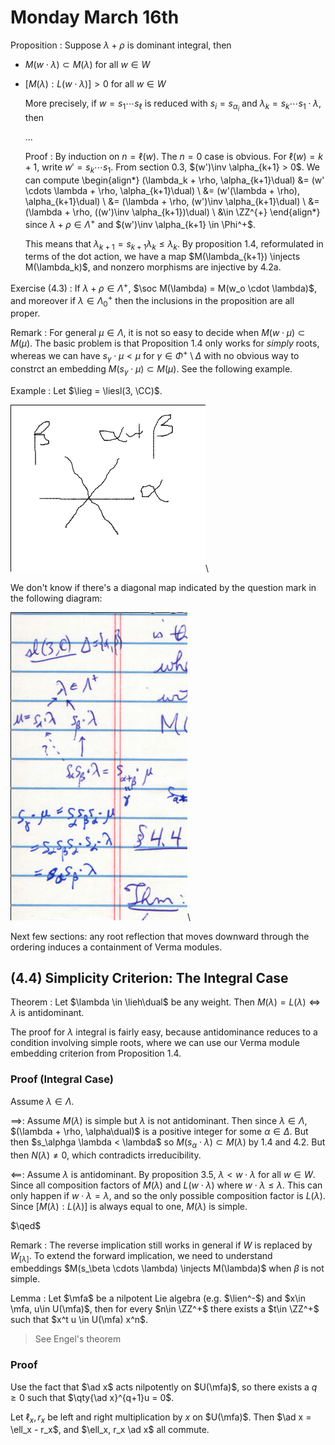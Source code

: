 # Monday March 16th

Proposition
: Suppose $\lambda + \rho$ is dominant integral, then

- $M(w\cdot \lambda) \subset M(\lambda)$ for all $w\in W$
- $[M(\lambda): L(w\cdot \lambda)] > 0$ for all $w\in W$

  More precisely, if $w = s_1 \cdots s_\ell$ is reduced with $s_i = s_{\alpha_i}$ and $\lambda_k = s_k \cdots s_1 \cdot \lambda$, then

  ...

  Proof
  : By induction on $n = \ell(w)$.
    The $n=0$ case is obvious.
    For $\ell(w) = k+1$, write $w'= s_k \cdots s_1$.
    From section 0.3, $(w')\inv \alpha_{k+1} > 0$.
    We can compute
    \begin{align*}
    (\lambda_k + \rho, \alpha_{k+1}\dual)
    &= (w' \cdots \lambda + \rho, \alpha_{k+1}\dual) \\
    &= (w'(\lambda + \rho), \alpha_{k+1}\dual) \\
    &= (\lambda + \rho, (w')\inv \alpha_{k+1}\dual) \\
    &= (\lambda + \rho, ((w')\inv \alpha_{k+1})\dual) \\
    &\in \ZZ^{+}
    \end{align*}
    since $\lambda + \rho \in \Lambda^+$ and $(w')\inv \alpha_{k+1} \in \Phi^+$.


    This means that $\lambda_{k+1} = s_{k+1} \lambda_k \leq \lambda_k$.
    By proposition 1.4, reformulated in terms of the dot action, we have a map $M(\lambda_{k+1}) \injects M(\lambda_k)$, and nonzero morphisms are injective by 4.2a.



Exercise (4.3)
: If $\lambda + \rho \in \Lambda^+$, $\soc M(\lambda) = M(w_o \cdot \lambda)$, and moreover if $\lambda \in \Lambda_0^+$ then the inclusions in the proposition are all proper.


Remark
: For general $\mu \in \Lambda$, it is not so easy to decide when $M(w\cdot \mu) \subset M(\mu)$.
  The basic problem is that Proposition 1.4 only works for *simply* roots, whereas we can have $s_\gamma \cdot \mu < \mu$ for $\gamma \in \Phi^+\setminus \Delta$ with no obvious way to constrct an embedding
  $M(s_\gamma \cdot \mu) \subset M(\mu)$.
  See the following example.

Example
: Let $\lieg = \liesl(3, \CC)$.

  ![Image](figures/2020-03-16-09:41.png)\

  We don't know if there's a diagonal map indicated by the question mark in the following diagram:

  ![Image](figures/2020-03-16-09:42.png)\

Next few sections: any root reflection that moves downward through the ordering induces a containment of Verma modules.

## (4.4) Simplicity Criterion: The Integral Case

Theorem
: Let $\lambda \in \lieh\dual$ be any weight.
  Then $M(\lambda) = L(\lambda) \iff \lambda$ is antidominant.

The proof for $\lambda$ integral is fairly easy, because antidominance reduces to a condition involving simple roots, where we can use our Verma module embedding criterion from Proposition 1.4.

### Proof (Integral Case)

Assume $\lambda \in \Lambda$.

$\implies$:
Assume $M(\lambda)$ is simple but $\lambda$ is not antidominant.
Then since $\lambda \in \Lambda$, $(\lambda + \rho, \alpha\dual)$ is a positive integer for some $\alpha \in \Delta$.
But then $s_\alphga \lambda < \lambda$ so $M(s_\alpha \cdot \lambda) \subset M(\lambda)$ by 1.4 and 4.2.
But then $N(\lambda) \neq 0$, which contradicts irreducibility.

$\impliedby$:
Assume $\lambda$ is antidominant.
By proposition 3.5, $\lambda < w\cdot \lambda$ for all $w\in W$.
Since all composition factors of $M(\lambda)$ and $L(w\cdot \lambda)$ where $w\cdot \lambda \leq \lambda$.
This can only happen if $w\cdot \lambda = \lambda$, and so the only possible composition factor is $L(\lambda)$.
Since $[M(\lambda) : L(\lambda)]$ is always equal to one, $M(\lambda)$ is simple.

$\qed$

Remark
: The reverse implication still works in general if $W$ is replaced by $W_{[\lambda]}$.
To extend the forward implication, we need to understand embeddings $M(s_\beta \cdots \lambda) \injects M(\lambda)$ when $\beta$ is not simple.


Lemma
: Let $\mfa$ be a nilpotent Lie algebra (e.g. $\lien^-$) and $x\in \mfa, u\in U(\mfa)$, then for every $n\in \ZZ^+$ there exists a $t\in \ZZ^+$ such that $x^t u \in U(\mfa) x^n$.

> See Engel's theorem

### Proof

Use the fact that $\ad x$ acts nilpotently on $U(\mfa)$, so there exists a $q\geq 0$ such that $\qty{\ad x}^{q+1}u = 0$.

Let $\ell_x, r_x$ be left and right multiplication by $x$ on $U(\mfa)$.
Then $\ad x = \ell_x - r_x$, and $\ell_x, r_x \ad x$ all commute.

